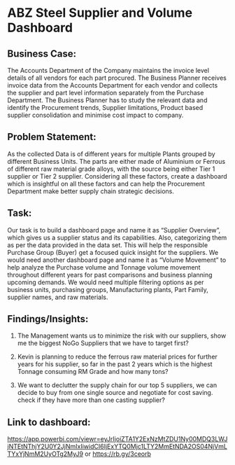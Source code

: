# ABZ Steel Supplier and Volume Dashboard

## Business Case: 

The Accounts Department of the Company maintains the invoice level details of all vendors for each part procured. The Business Planner receives invoice data from the Accounts Department for each vendor and collects the supplier and part level information separately from the Purchase Department. The Business Planner has to study the relevant data and identify the Procurement trends, Supplier limitations, Product based supplier consolidation and minimise cost impact to company.

## Problem Statement: 

As the collected Data is of different years for multiple Plants grouped by different Business Units. The parts are either made of Aluminium or Ferrous of different raw material grade alloys, with the source being either Tier 1 supplier or Tier 2 supplier. Considering all these factors, create a dashboard which is insightful on all these factors and can help the Procurement Department make better supply chain strategic decisions.

## Task:

Our task is to build a dashboard page and name it as “Supplier Overview”, which gives us a supplier status and its capabilities. Also, categorizing them as per the data provided in the data set. This will help the responsible Purchase Group (Buyer) get a focused quick insight for the suppliers. We would need another dashboard page and name it as “Volume Movement” to help analyze the Purchase volume and Tonnage volume movement throughout different years for past comparisons and business planning upcoming demands. We would need multiple filtering options as per business units, purchasing groups, Manufacturing plants, Part Family, supplier names, and raw materials.

## Findings/Insights:

1. The Management wants us to minimize the risk with our suppliers, show me the biggest NoGo Suppliers that we have to target first?

2. Kevin is planning to reduce the ferrous raw material prices for further years for his supplier, so far in the past 2 years which is the highest Tonnage consuming RM Grade and how many tons?

3. We want to declutter the supply chain for our top 5 suppliers, we can decide to buy from one single source and negotiate for cost 
   saving. check if they have more than one casting supplier?   

## Link to dashboard:
https://app.powerbi.com/viewr=eyJrIjoiZTA1Y2ExNzMtZDU1Ny00MDQ3LWJjNTEtNThjY2U0Y2JjNmIxIiwidCI6IjExYTQ0Mjc1LTY2MmEtNDA2OS04NjVmLTYxYjNmM2UyOTg2MyJ9
or
https://rb.gy/3ceorb
